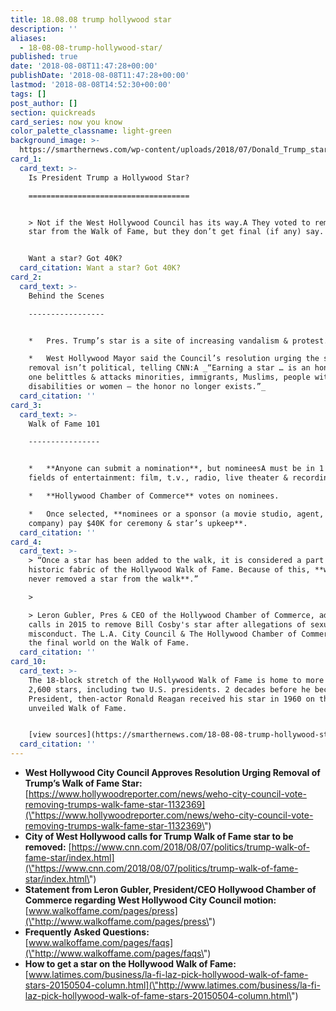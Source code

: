```yaml
---
title: 18.08.08 trump hollywood star
description: ''
aliases:
  - 18-08-08-trump-hollywood-star/
published: true
date: '2018-08-08T11:47:28+00:00'
publishDate: '2018-08-08T11:47:28+00:00'
lastmod: '2018-08-08T14:52:30+00:00'
tags: []
post_author: []
section: quickreads
card_series: now you know
color_palette_classname: light-green
background_image: >-
  https://smarthernews.com/wp-content/uploads/2018/07/Donald_Trump_star_Hollywood_Walk_of_Fame.jpg
card_1:
  card_text: >-
    Is President Trump a Hollywood Star?

    ====================================


    > Not if the West Hollywood Council has its way.A They voted to remove his
    star from the Walk of Fame, but they don’t get final (if any) say.


    Want a star? Got 40K?
  card_citation: Want a star? Got 40K?
card_2:
  card_text: >-
    Behind the Scenes

    -----------------


    *   Pres. Trump’s star is a site of increasing vandalism & protest.

    *   West Hollywood Mayor said the Council’s resolution urging the star’s
    removal isn’t political, telling CNN:A _“Earning a star … is an honor. When
    one belittles & attacks minorities, immigrants, Muslims, people with
    disabilities or women — the honor no longer exists.”_
  card_citation: ''
card_3:
  card_text: >-
    Walk of Fame 101

    ----------------


    *   **Anyone can submit a nomination**, but nomineesA must be in 1 of 5
    fields of entertainment: film, t.v., radio, live theater & recording.

    *   **Hollywood Chamber of Commerce** votes on nominees.

    *   Once selected, **nominees or a sponsor (a movie studio, agent, PR
    company) pay $40K for ceremony & star’s upkeep**.
  card_citation: ''
card_4:
  card_text: >-
    > “Once a star has been added to the walk, it is considered a part of the
    historic fabric of the Hollywood Walk of Fame. Because of this, **we have
    never removed a star from the walk**.”

    > 

    > Leron Gubler, Pres & CEO of the Hollywood Chamber of Commerce, addressing
    calls in 2015 to remove Bill Cosby's star after allegations of sexual
    misconduct. The L.A. City Council & The Hollywood Chamber of Commerce have
    the final world on the Walk of Fame.
  card_citation: ''
card_10:
  card_text: >-
    The 18-block stretch of the Hollywood Walk of Fame is home to more than
    2,600 stars, including two U.S. presidents. 2 decades before he became
    President, then-actor Ronald Reagan received his star in 1960 on the newly
    unveiled Walk of Fame.


    [view sources](https://smarthernews.com/18-08-08-trump-hollywood-star/)
  card_citation: ''
---
```

*   **West Hollywood City Council Approves Resolution Urging Removal of Trump’s Walk of Fame Star:**  
    [https://www.hollywoodreporter.com/news/weho-city-council-vote-removing-trumps-walk-fame-star-1132369](\"https://www.hollywoodreporter.com/news/weho-city-council-vote-removing-trumps-walk-fame-star-1132369\")
*   **City of West Hollywood calls for Trump Walk of Fame star to be removed:** [https://www.cnn.com/2018/08/07/politics/trump-walk-of-fame-star/index.html](\"https://www.cnn.com/2018/08/07/politics/trump-walk-of-fame-star/index.html\")
*   **Statement from Leron Gubler, President/CEO Hollywood Chamber of Commerce regarding West Hollywood City Council motion:**  
    [www.walkoffame.com/pages/press](\"http://www.walkoffame.com/pages/press\")
*   **Frequently Asked Questions:**  
    [www.walkoffame.com/pages/faqs](\"http://www.walkoffame.com/pages/faqs\")
*   **How to get a star on the Hollywood Walk of Fame:**  
    [www.latimes.com/business/la-fi-laz-pick-hollywood-walk-of-fame-stars-20150504-column.html](\"http://www.latimes.com/business/la-fi-laz-pick-hollywood-walk-of-fame-stars-20150504-column.html\")